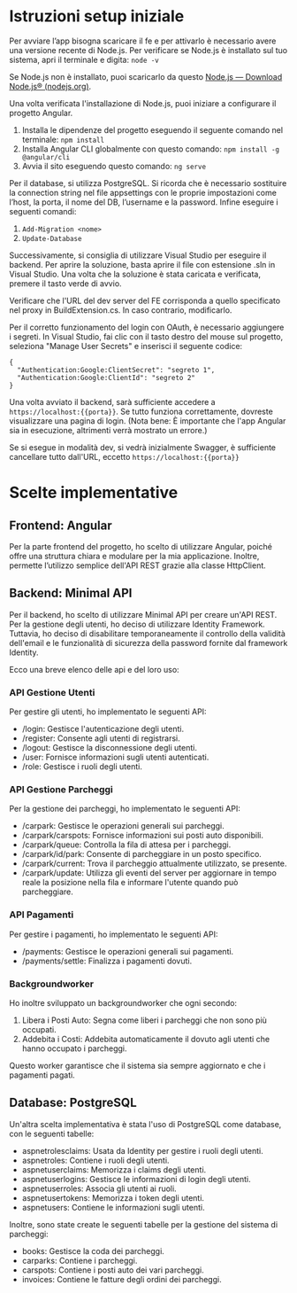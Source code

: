 # Istruzioni setup iniziale

Per avviare l’app bisogna scaricare il fe e per attivarlo è necessario avere una versione recente di Node.js. Per verificare se Node.js è installato sul tuo sistema, apri il terminale e digita: ```node -v```

Se Node.js non è installato, puoi scaricarlo da questo [Node.js — Download Node.js® (nodejs.org)](https://nodejs.org/en/download/package-manager).

Una volta verificata l'installazione di Node.js, puoi iniziare a configurare il progetto Angular.



1. Installa le dipendenze del progetto eseguendo il seguente comando nel terminale: ```npm install```
2. Installa Angular CLI globalmente con questo comando: ```npm install -g @angular/cli``` 
3. Avvia il sito eseguendo questo comando: ```ng serve```

Per il database, si utilizza PostgreSQL. Si ricorda che è necessario sostituire la connection string nel file appsettings con le proprie impostazioni come l’host, la porta, il nome del DB, l’username e la password. Infine eseguire i seguenti comandi:



1. ```Add-Migration <nome>```
2. ```Update-Database```

Successivamente, si consiglia di utilizzare Visual Studio per eseguire il backend. Per aprire la soluzione, basta aprire il file con estensione .sln in Visual Studio. Una volta che la soluzione è stata caricata e verificata, premere il tasto verde di avvio.

Verificare che l'URL del dev server del FE corrisponda a quello specificato nel proxy in BuildExtension.cs. In caso contrario, modificarlo.

Per il corretto funzionamento del login con OAuth, è necessario aggiungere i segreti. In Visual Studio, fai clic con il tasto destro del mouse sul progetto, seleziona "Manage User Secrets" e inserisci il seguente codice:

```
{ 
  "Authentication:Google:ClientSecret": "segreto 1", 
  "Authentication:Google:ClientId": "segreto 2" 
}
```

Una volta avviato il backend, sarà sufficiente accedere a ```https://localhost:{{porta}}```. Se tutto funziona correttamente, dovreste visualizzare una pagina di login. (Nota bene: È importante che l'app Angular sia in esecuzione, altrimenti verrà mostrato un errore.)

Se si esegue in modalità dev, si vedrà inizialmente Swagger, è sufficiente cancellare tutto dall'URL, eccetto ```https://localhost:{{porta}}```


# Scelte implementative


## Frontend: Angular

Per la parte frontend del progetto, ho scelto di utilizzare Angular, poiché offre una struttura chiara e modulare per la mia applicazione. Inoltre, permette l’utilizzo semplice dell'API REST grazie alla classe HttpClient.


## Backend: Minimal API

Per il backend, ho scelto di utilizzare Minimal API per creare un'API REST. Per la gestione degli utenti, ho deciso di utilizzare Identity Framework. Tuttavia, ho deciso di disabilitare temporaneamente il controllo della validità dell'email e le funzionalità di sicurezza della password fornite dal framework Identity.

Ecco una breve elenco delle api e del loro uso:


### API Gestione Utenti

Per gestire gli utenti, ho implementato le seguenti API:



* /login: Gestisce l'autenticazione degli utenti.
* /register: Consente agli utenti di registrarsi.
* /logout: Gestisce la disconnessione degli utenti.
* /user: Fornisce informazioni sugli utenti autenticati.
* /role: Gestisce i ruoli degli utenti.


### API Gestione Parcheggi

Per la gestione dei parcheggi, ho implementato le seguenti API:



* /carpark: Gestisce le operazioni generali sui parcheggi.
* /carpark/carspots: Fornisce informazioni sui posti auto disponibili.
* /carpark/queue: Controlla la fila di attesa per i parcheggi.
* /carpark/id/park: Consente di parcheggiare in un posto specifico.
* /carpark/current: Trova il parcheggio attualmente utilizzato, se presente.
* /carpark/update: Utilizza gli eventi del server per aggiornare in tempo reale la posizione nella fila e informare l'utente quando può parcheggiare.


### API Pagamenti

Per gestire i pagamenti, ho implementato le seguenti API:



* /payments: Gestisce le operazioni generali sui pagamenti.
* /payments/settle: Finalizza i pagamenti dovuti.


### Backgroundworker

Ho inoltre sviluppato un backgroundworker che ogni secondo:



1. Libera i Posti Auto: Segna come liberi i parcheggi che non sono più occupati.
2. Addebita i Costi: Addebita automaticamente il dovuto agli utenti che hanno occupato i parcheggi.

Questo worker garantisce che il sistema sia sempre aggiornato e che i pagamenti pagati.


## Database: PostgreSQL

Un'altra scelta implementativa è stata l'uso di PostgreSQL come database, con le seguenti tabelle:



* aspnetrolesclaims: Usata da Identity per gestire i ruoli degli utenti.
* aspnetroles: Contiene i ruoli degli utenti.
* aspnetuserclaims: Memorizza i claims degli utenti.
* aspnetuserlogins: Gestisce le informazioni di login degli utenti.
* aspnetuserroles: Associa gli utenti ai ruoli.
* aspnetusertokens: Memorizza i token degli utenti.
* aspnetusers: Contiene le informazioni sugli utenti.

Inoltre, sono state create le seguenti tabelle per la gestione del sistema di parcheggi:



* books: Gestisce la coda dei parcheggi.
* carparks: Contiene i parcheggi.
* carspots: Contiene i posti auto dei vari parcheggi.
* invoices: Contiene le fatture degli ordini dei parcheggi.
